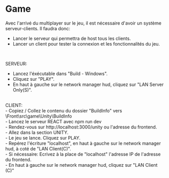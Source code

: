 # Game <br/>

Avec l'arrivé du multiplayer sur le jeu, il est nécessaire d'avoir un système serveur-clients. Il faudra donc: <br/>
- Lancer le serveur qui permettra de host tous les clients.<br/>
- Lancer un client pour tester la connexion et les fonctionnalités du jeu.<br/>

<br/>

SERVEUR: <br/>
- Lancez l'éxécutable dans "Build - Windows".<br/>
- Cliquez sur "PLAY". <br/>
- En haut à gauche sur le network manager hud, cliquez sur "LAN Server Only(S)".<br/>
<br/>
CLIENT:<br/>
- Copiez / Collez le contenu du dossier "BuildInfo" vers \Front\src\game\Unity\BuildInfo<br/>
- Lancez le serveur REACT avec npm run dev<br/>
- Rendez-vous sur http://localhost:3000/unity ou l'adresse du frontend.<br/>
- Allez dans la section UNITY.<br/>
- Le jeu se lance. Cliquez sur PLAY.<br/>
- Repérez l'écriture "localhost", en haut à gauche sur le network manager hud, à coté de "LAN Client(C)".<br/>
- Si nécessaire: Ecrivez à la place de "localhost" l'adresse IP de l'adresse du frontend.<br/>
- En haut à gauche sur le network manager hud, cliquez sur "LAN Client (C)"<br/>

